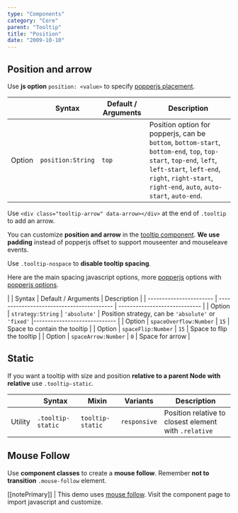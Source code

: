 ```yaml
---
type: "Components"
category: "Core"
parent: "Tooltip"
title: "Position"
date: "2009-10-10"
---
```


## Position and arrow

Use **js option** `position: <value>` to specify [popperjs placement](https://popper.js.org/docs/v2/constructors/#placement).

<div class="table-scroll">

|                         | Syntax                                    | Default / Arguments                       | Description                   |
| ----------------------- | ----------------------------------------- | ----------------------------- | ----------------------------- |
| Option                  | `position:String`                          | `top`        | Position option for popperjs, can be `bottom`, `bottom-start`, `bottom-end`, `top`, `top-start`, `top-end`, `left`, `left-start`, `left-end`, `right`, `right-start`, `right-end`, `auto`, `auto-start`, `auto-end`.           |

</div>

Use `<div class="tooltip-arrow" data-arrow></div>` at the end of `.tooltip` to add an arrow.

You can customize **position and arrow** in the [tooltip component](/components/core/tooltip#customization). **We use padding** instead of popperjs offset to support mouseenter and mouseleave events.

<demo>
  <demovanilla src="vanilla/components/core/tooltip/bottom">
  </demovanilla>
  <demovanilla src="vanilla/components/core/tooltip/top">
  </demovanilla>
  <demovanilla src="vanilla/components/core/tooltip/left">
  </demovanilla>
  <demovanilla src="vanilla/components/core/tooltip/right">
  </demovanilla>
  <demovanilla src="vanilla/components/core/tooltip/auto">
  </demovanilla>
</demo>

Use `.tooltip-nospace` to **disable tooltip spacing**.

Here are the main spacing javascript options, more [popperjs](https://popper.js.org/docs/v2/) options with [popperjs options](/components/core/tooltip/other#popperjs).

<div class="table-scroll">

|                         | Syntax                                    | Default / Arguments                       | Description                   |
| ----------------------- | ----------------------------------------- | ----------------------------- | 
| Option                  | `strategy:String`                          | `'absolute'`        | Position strategy, can be `'absolute'` or `'fixed'`            |----------------------------- |
| Option                  | `spaceOverflow:Number`                          | `15`        | Space to contain the tooltip            |
| Option                  | `spaceFlip:Number`                          | `15`        | Space to flip the tooltip            |
| Option                  | `spaceArrow:Number`                          | `0`        | Space for arrow            |

</div>

## Static

If you want a tooltip with size and position **relative to a parent Node with relative** use `.tooltip-static`.

<div class="table-scroll">

|                      | Syntax                          | Mixin            | Variants               | Description                   |
| ----------------------- | ---------------------------- | -----------------| ----------------------------- |----------------------------- |
| Utility                  | `.tooltip-static`       | `tooltip-static`                | `responsive`                | Position relative to closest element with `.relative`            |

</div>

<demo>
  <demovanilla src="vanilla/components/core/tooltip/static">
  </demovanilla>
</demo>

## Mouse Follow

Use **component classes** to create a **mouse follow**. Remember **not to transition** `.mouse-follow` element.

[[notePrimary]]
| This demo uses [mouse follow](/components/addons/animation/mouse-follow). Visit the component page to import javascript and customize.

<demo>
  <demovanilla src="vanilla/components/core/tooltip/mouse-follow">
  </demovanilla>
</demo>
